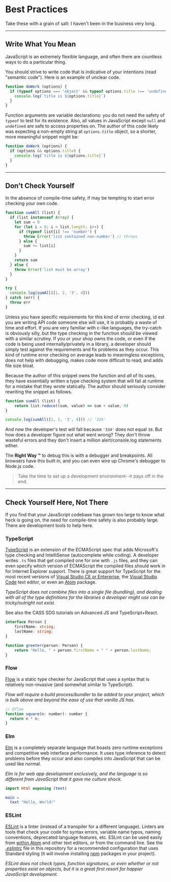 # Best Practices
Take these with a grain of salt: I haven't been in the business very long.

---
## Write What You Mean
JavaScript is an extremely flexible language, and often there are countless ways to do a particular thing.

You should strive to write code that is indicative of your intentions (read "semantic code"). Here is an example of unclear code.

```js
function doWork (options) {
  if (typeof options === 'object' && typeof options.title !== 'undefined') {
    console.log(`title is ${options.title}`)
  }
}
```

Function arguments are variable declarations: you do not need the safety of `typeof` to test for its existence. Also, all values in JavaScript except `null` and `undefined` are safe to access properties on. The author of this code likely was expecting a non-empty string at `options.title` object, so a shorter, more meaningful snippet might be:

```js
function doWork (options) {
  if (options && options.title) {
    console.log(`title is ${options.title}`)
  }
}
```

---
## Don't Check Yourself
In the absence of compile-time safety, if may be tempting to start error checking your own code.

```js
function sumAll (list) {
  if (list instanceof Array) {
    let sum = 0
    for (let i = 0; i < list.length; i++) {
      if (typeof list[i] !== 'number') {
        throw Error('list contained non-number') // throws
      } else {
        sum += list[i]
      }
    }
    return sum
  } else {
    throw Error('list must be array')
  }
}

try {
  console.log(sumAll([1, 2, '3', 4]))
} catch (err) {
  throw err
}
```

Unless you have specific requirements for this kind of error checking, id est you are writing API code someone else will use, it is probably a waste of time and effort. If you are very familiar with c-like languages, the try-catch is obviously silly, but the type checking in the function should be viewed with a similar scrutiny. If you or your shop owns the code, or even if the code is being used internally/privately in a library, a developer should simply test against the requirements and fix problems as they occur. This kind of runtime error checking on average leads to meaningless exceptions, does not help with debugging, makes code more difficult to read, and adds file size bloat.

Because the author of this snippet owns the function and *all* of its uses, they have essentially written a type checking system that will fail at runtime for a mistake that they wrote statically. The author should seriously consider rewriting the snippet as follows.

```js
function sumAll (list) {
	return list.reduce((sum, value) => sum + value, 0)
}

console.log(sumAll([1, 2, '3', 4])) // '334'
```

And now the developer's test will fall because `'334'` does not equal `10`. But how does a developer figure out what went wrong? They don't throw wasteful errors and they don't insert a million alert/console.log statements either.

The **Right Way ™** to debug this is with a debugger and breakpoints. All browsers have this built in, and you can even wire up Chrome's debugger to Node.js code.

> Take the time to set up a development environment--it pays off in the end.

---
## Check Yourself Here, Not There

If you find that your JavaScript codebase has grown too large to know what heck is going on, the need for compile-time safety is also probably large. There are development tools to help here.

### TypeScript
[TypeScript](https://www.typescriptlang.org/) is an extension of the ECMAScript spec that adds Microsoft's type checking and IntelliSense (autocomplete while coding). A developer writes `.ts` files that get compiled one for one with `.js` files, and they can even specify which version of ECMAScript the compiled files should work in for Internet Explorer support. There is great support for TypeScript for the most recent versions of [Visual Studio CE or Enterprise](https://www.typescriptlang.org/#download-links), the [Visual Studio Code](https://code.visualstudio.com/) text editor, or even an [Atom](https://atom.io/) package.

*TypeScript does not combine files into a single file (bundling), and dealing with all of the type definitions for the libraries a developer might use can be tricky/outright not exist.*

See also the CASS SDG tutorials on Advanced JS and TypeScript+React.

```TypeScript
interface Person {
    firstName: string;
    lastName: string;
}

function greeter(person: Person) {
    return "Hello, " + person.firstName + " " + person.lastName;
}
```

### Flow
[Flow](https://flow.org/) is a static type checker for JavaScript that uses a syntax that is relatively non-invasive (and somewhat similar to TypeScript).

*Flow will require a build process/bundler to be added to your project, which is bulk above and beyond the ease of use that vanilla JS has.*

```js
// @flow
function square(n: number): number {
  return n * n;
}
```

### Elm
[Elm](http://elm-lang.org/) is a completely separate language that boasts zero runtime exceptions and competitive web interface performance. It uses type inference to detect problems before they occur and also compiles into JavaScript that can be used like normal.

*Elm is for web app development exclusively, and the language is so different from JavaScript that it gave me culture shock.*

```Elm
import Html exposing (text)

main =
  text "Hello, World!"
```

### ESLint
[ESLint](http://eslint.org/) is a linter (instead of a transpiler for a different language). Linters are tools that check your code for syntax errors, variable name typos, naming conventions, deprecated language features, etc. ESLint can be used easily from [within Atom](https://atom.io/packages/linter-eslint) and other text editors, or from the command line. See the [*.eslintrc*](../.eslintrc) file in this repository for a recommended configuration that uses Standard styling (it will involve installing [npm](https://www.npmjs.com/) packages in your project).

*ESLint does not check types, function signatures, or even whether or not properties exist on objects, but it is a great first resort for happier JavaScript development.*
